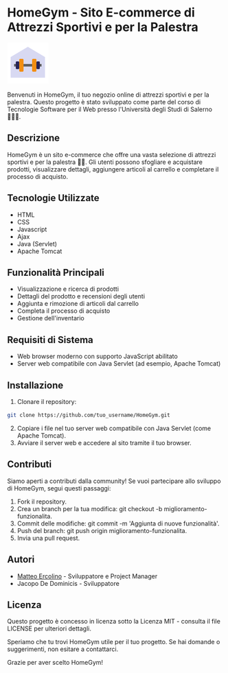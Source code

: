# HomeGym - Sito E-commerce di Attrezzi Sportivi e per la Palestra

![Logo di HomeGym](src/main/webapp/images/logo.png)

Benvenuti in HomeGym, il tuo negozio online di attrezzi sportivi e per la palestra. Questo progetto è stato sviluppato come parte del corso di Tecnologie Software per il Web presso l'Università degli Studi di Salerno 👨🏻‍🎓.

## Descrizione

HomeGym è un sito e-commerce che offre una vasta selezione di attrezzi sportivi e per la palestra 🏋🏻. Gli utenti possono sfogliare e acquistare prodotti, visualizzare dettagli, aggiungere articoli al carrello e completare il processo di acquisto.

## Tecnologie Utilizzate

- HTML
- CSS
- Javascript
- Ajax
- Java (Servlet)
- Apache Tomcat

## Funzionalità Principali

- Visualizzazione e ricerca di prodotti
- Dettagli del prodotto e recensioni degli utenti
- Aggiunta e rimozione di articoli dal carrello
- Completa il processo di acquisto
- Gestione dell'inventario

## Requisiti di Sistema

- Web browser moderno con supporto JavaScript abilitato
- Server web compatibile con Java Servlet (ad esempio, Apache Tomcat)

## Installazione

1. Clonare il repository:

```bash
git clone https://github.com/tuo_username/HomeGym.git
```

2. Copiare i file nel tuo server web compatibile con Java Servlet (come Apache Tomcat).
3. Avviare il server web e accedere al sito tramite il tuo browser.

## Contributi

Siamo aperti a contributi dalla community! Se vuoi partecipare allo sviluppo di HomeGym, segui questi passaggi:

1. Fork il repository.
2. Crea un branch per la tua modifica: git checkout -b miglioramento-funzionalita.
3. Commit delle modifiche: git commit -m 'Aggiunta di nuove funzionalità'.
4. Push del branch: git push origin miglioramento-funzionalita.
5. Invia una pull request.

## Autori

- [Matteo Ercolino](https://github.com/matthew-2000) - Sviluppatore e Project Manager
- Jacopo De Dominicis - Sviluppatore

## Licenza

Questo progetto è concesso in licenza sotto la Licenza MIT - consulta il file LICENSE per ulteriori dettagli.

Speriamo che tu trovi HomeGym utile per il tuo progetto. Se hai domande o suggerimenti, non esitare a contattarci.

Grazie per aver scelto HomeGym!
